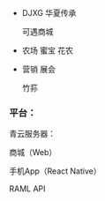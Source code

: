 * DJXG
  华夏传承

  可遇商城

* 农场
  蜜宝
  花农

* 营销
  展会

  竹荪

### 平台：

青云服务器：

商城（Web）

手机App（React Native）

RAML API

